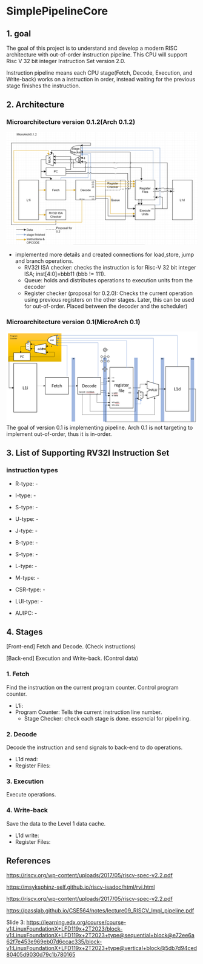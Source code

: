 # SimplePipelineCore


## 1. goal
The goal of this project is to understand and develop a modern RISC architecture with out-of-order instruction pipeline. This CPU will support Risc V 32 bit integer Instruction Set version 2.0. 

Instruction pipeline means each CPU stage(Fetch, Decode, Execution, and Write-back) works on a instruction in order, instead waiting for the previous stage finishes the instruction.

## 2. Architecture


### Microarchitecture version 0.1.2(Arch 0.1.2)

![image](https://github.com/Enanter/SimplePipelineCore/blob/main/Architecture_Diagram/Oct_11_2023_MicroArch0_1_2.png)

* implemented more details and created connections for load,store, jump and branch operations.
  * RV32I ISA checker: checks the instruction is for Risc-V 32 bit integer ISA; inst[4:0]=bbb11 (bbb != 111).
  * Queue: holds and distributes operations to execution units from the decoder
  * Register checker (proposal for 0.2.0): Checks the current operation using previous registers on the other stages. Later, this can be used for out-of-order. Placed between the decoder and the scheduler)



### Microarchitecture version 0.1(MicroArch 0.1) 

![image](https://github.com/Enanter/SimplePipelineCore/blob/main/Architecture_Diagram/Oct_3_2023_FDEWDiagram.png)
The goal of version 0.1 is implementing pipeline. Arch 0.1 is not targeting to implement out-of-order, thus it is in-order.


## 3. List of Supporting RV32I Instruction Set

### instruction types

* R-type: -

* I-type: -

* S-type: -

* U-type: -

* J-type: -

* B-type: -

* S-type: -

* L-type: -

* M-type: -

* CSR-type: -

* LUI-type: -

* AUIPC: -


## 4. Stages

[Front-end] Fetch and Decode. (Check instructions)

[Back-end] Execution and Write-back. (Control data)

 ### 1.  Fetch 
 Find the instruction on the current program counter. Control program counter.
  * L1i:
  * Program Counter: Tells the current instruction line number.
    * Stage Checker: check each stage is done. essencial for pipelining.
      
 ### 2.  Decode
 Decode the instruction and send signals to back-end to do operations.
  * L1d read:
  * Register Files:
    
 ### 3.  Execution
 Execute operations.

 ### 4.  Write-back
 Save the data to the Level 1 data cache.
  * L1d write:
  * Register Files:




## References
https://riscv.org/wp-content/uploads/2017/05/riscv-spec-v2.2.pdf

https://msyksphinz-self.github.io/riscv-isadoc/html/rvi.html

https://riscv.org/wp-content/uploads/2017/05/riscv-spec-v2.2.pdf

https://passlab.github.io/CSE564/notes/lecture09_RISCV_Impl_pipeline.pdf

Slide 3: https://learning.edx.org/course/course-v1:LinuxFoundationX+LFD119x+2T2023/block-v1:LinuxFoundationX+LFD119x+2T2023+type@sequential+block@e72ee6a62f7e453e969eb07d6ccac335/block-v1:LinuxFoundationX+LFD119x+2T2023+type@vertical+block@5db7d94ced80405d9030d79c1b780165

